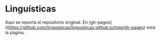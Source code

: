 # Linguísticas

Aquí se reporta el repositorio original. En [gh-pages]((https://github.com/linguisticas/linguisticas.github.io/tree/gh-pages) está la página.
